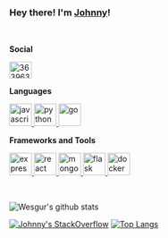 ### Hey there! I'm [Johnny](https://www.wesgur.com)!

&nbsp;

**Social**

<a href="https://stackoverflow.com/users/3639630" target="blank"><img align="center" src="https://cdn.jsdelivr.net/npm/simple-icons@3.0.1/icons/stackoverflow.svg" alt="3639630" height="30" width="40" /></a>

**Languages**  
  
<a href="https://developer.mozilla.org/en-US/docs/Web/JavaScript" target="_blank"> <img src="https://devicons.github.io/devicon/devicon.git/icons/javascript/javascript-original.svg" alt="javascript" width="40" height="40"/> </a> 
<a href="https://www.python.org" target="_blank"> <img src="https://devicons.github.io/devicon/devicon.git/icons/python/python-original.svg" alt="python" width="40" height="40"/> </a>
<a href="https://golang.org" target="_blank"> <img src="https://devicons.github.io/devicon/devicon.git/icons/go/go-original.svg" alt="go" width="40" height="40"/> </a>

**Frameworks and Tools**

<a href="https://expressjs.com" target="_blank"> <img src="https://devicons.github.io/devicon/devicon.git/icons/express/express-original-wordmark.svg" alt="express" width="40" height="40"/> </a>
<a href="https://reactjs.org/" target="_blank"> <img src="https://devicons.github.io/devicon/devicon.git/icons/react/react-original-wordmark.svg" alt="react" width="40" height="40"/> </a>
<a href="https://www.mongodb.com/" target="_blank"> <img src="https://devicons.github.io/devicon/devicon.git/icons/mongodb/mongodb-original-wordmark.svg" alt="mongodb" width="40" height="40"/> </a>
<a href="https://flask.palletsprojects.com/" target="_blank"> <img src="https://www.vectorlogo.zone/logos/pocoo_flask/pocoo_flask-icon.svg" alt="flask" width="40" height="40"/> </a>
<a href="https://www.docker.com/" target="_blank"> <img src="https://devicons.github.io/devicon/devicon.git/icons/docker/docker-original-wordmark.svg" alt="docker" width="40" height="40"/> </a>

&nbsp;

![Wesgur's github stats](https://github-readme-stats.wesgur.vercel.app/api?username=wesgur&count_private=trueshow_icons=true)

[![Johnny's StackOverflow](https://github-readme-stackoverflow.vercel.app/?userID=3639630)](https://stackoverflow.com/users/3639630/wesgur) 
[![Top Langs](https://github-readme-stats.wesgur.vercel.app/api/top-langs/?username=wesgur&hide=c%23,java,ruby,objective-c)](https://github.com/anuraghazra/github-readme-stats) 